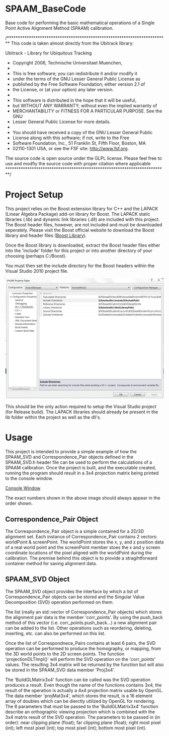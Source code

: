 # SPAAM_BaseCode
Base code for performing the basic mathematical operations of a Single Point Active Alignment Method (SPAAM) calibration.

/*************************************************************************
This code is taken almost directly from the Ubitrack library:

Ubitrack - Library for Ubiquitous Tracking
 * Copyright 2006, Technische Universitaet Muenchen,
 *
 * This is free software; you can redistribute it and/or modify it
 * under the terms of the GNU Lesser General Public License as
 * published by the Free Software Foundation; either version 2.1 of
 * the License, or (at your option) any later version.
 *
 * This software is distributed in the hope that it will be useful,
 * but WITHOUT ANY WARRANTY; without even the implied warranty of
 * MERCHANTABILITY or FITNESS FOR A PARTICULAR PURPOSE. See the GNU
 * Lesser General Public License for more details.
 *
 * You should have received a copy of the GNU Lesser General Public
 * License along with this software; if not, write to the Free
 * Software Foundation, Inc., 51 Franklin St, Fifth Floor, Boston, MA
 * 02110-1301 USA, or see the FSF site: http://www.fsf.org.

The source code is open source under the GLPL license. Please feel free
to use and modfiy the source code with proper citation where applicable
*************************************************************************/

# Project Setup
This project relies on the Boost extension library for C++ and the LAPACK (Linear Algebra Package) add-on library for Boost. The LAPACK static libraries (.lib) and dynamic link libraries (.dll) are included with this project. The Boost header files, however, are not included and must be downloaded seperately. Please visit the Boost official website to download the Boost library and header files ([Boost Library](http://www.boost.org)).

Once the Boost library is downloaded, extract the Boost header files either into the 'include' folder for this project or into another directory of your choosing (perhaps C:/Boost).

You must then set the include directory for the Boost headers within the Visual Studio 2010 project file.

![Include Directory](images/project_properties.PNG?raw=true)

This should be the only action required to setup the Visual Studio project (for Release build). The LAPACK libraries should already be present in the lib folder within the project as well as the dll's.

# Usage
This project is intended to provide a simple example of how the SPAAM_SVD and Correspondence_Pair objects defined in the SPAAM_SVD.h header file can be used to perform the calculations of a SPAAM calibration. Once the project is built, and the executable created, running the program should result in a 3x4 projection matrix being printed to the console window.

[Console Window](images/console_output.PNG?raw=true)

The exact numbers shown in the above image should always appear in the order shown.

## Correspondence_Pair Object
The Correspondence_Pair object is a simple contained for a 2D/3D alignment set. Each instance of Correspondence_Pair contains 2 vectors: worldPoint & screenPoint. The worldPoint stores the x, y, and z position data of a real world point and the screenPoint member stoes the x and y screen coordinate locations of the pixel aligned with the worldPoint during the calibration. The premise behind this object is to provide a stragihtforward container method for saving alignment data.

## SPAAM_SVD Object
The SPAAM_SVD object provides the interface by which a list of Correspondence_Pair objects can be stored and the Singular Value Decomposition (SVD) operation performed on them.

The list (really an std::vector of Correspondence_Pair objects) which stores the alignment pair data is the member 'corr_points'. By using the push_back method of this vector (i.e. corr_points.push_back...) a new alignment pair can be added to the list. Other operations such as reordering, deleting, inserting, etc. can also be performed on this list.

Once the list of Correspondnece_Pairs contains at least 6 pairs, the SVD operation can be performed to produce the homography, or mapping, from the 3D world points to the 2D screen points. The function 'projectionDLTImpl()' will perform the SVD operation on the 'corr_points' values. The resulting 3x4 matrix will be returned by the function but will also be stored in the SPAAM_SVD data member 'Proj3x4'.

The 'BuildGLMatrix3x4' function can be called was the SVD operation produces a result. Even though the name of the functions contains 3x4, the result of the operation is actually a 4x4 projection matrix usable by OpenGL. The data member 'projMat3x4', which stores the result, is a 16 element array of doubles which can be dierctly utilized by OpenGL for rendering. The 6 parameters that must be passed to the 'BuildGLMatrix3x4' function describe an orthographic viewing projection which is combined with the 3x4 matrix result of the SVD operation. The parameters to be passed in (in order): near clipping plane (float); far clipping plane (float); right most pixel (int); left most pixel (int); top most pixel (int); bottom most pixel (int).
